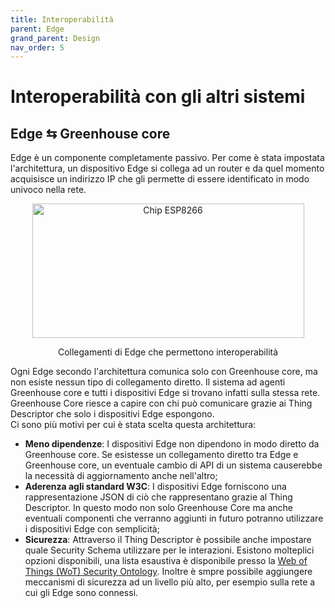 ```yaml
---
title: Interoperabilità
parent: Edge
grand_parent: Design
nav_order: 5
---
```


# Interoperabilità con gli altri sistemi

## Edge ⇆ Greenhouse core
Edge è un componente completamente passivo. Per come è stata impostata l'architettura, un dispositivo Edge si collega ad un router e da quel momento acquisisce un indirizzo IP che gli permette di essere identificato in modo univoco nella rete.

<div align="center">
<img src="https://images2.imgbox.com/24/c4/dlzNAr5C_o.png" alt="Chip ESP8266" width="435" height="215">
<p align="center">Collegamenti di Edge che permettono interoperabilità</p>
</div>

Ogni Edge secondo l'architettura comunica solo con Greenhouse core, ma non esiste nessun tipo di collegamento diretto. Il sistema ad agenti Greenhouse core e tutti i dispositivi Edge si trovano infatti sulla stessa rete. Greenhouse Core riesce a capire con chi può comunicare grazie ai Thing Descriptor che solo i dispositivi Edge espongono.  
Ci sono più motivi per cui è stata scelta questa architettura:

- **Meno dipendenze**: I dispositivi Edge non dipendono in modo diretto da Greenhouse core. Se esistesse un collegamento diretto tra Edge e Greenhouse core, un eventuale cambio di API di un sistema causerebbe la necessità di aggiornamento anche nell'altro;
- **Aderenza agli standard W3C**: I dispositivi Edge forniscono una rappresentazione JSON di ciò che rappresentano grazie al Thing Descriptor. In questo modo non solo Greenhouse Core ma anche eventuali componenti che verranno aggiunti in futuro potranno utilizzare i dispositivi Edge con semplicità;
- **Sicurezza**: Attraverso il Thing Descriptor è possibile anche impostare quale Security Schema utilizzare per le interazioni. Esistono molteplici opzioni disponibili, una lista esaustiva è disponibile presso la [Web of Things (WoT) Security Ontology](https://www.w3.org/2019/wot/security#SecurityScheme). Inoltre è smpre possibile aggiungere meccanismi di sicurezza ad un livello più alto, per esempio sulla rete a cui gli Edge sono connessi.
